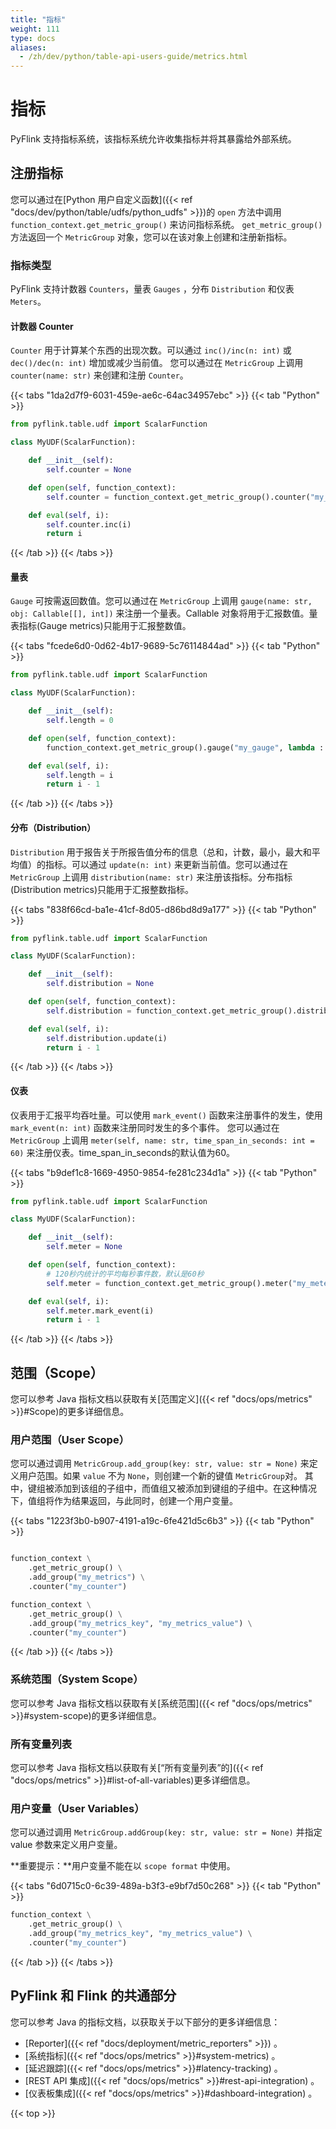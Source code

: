 ```yaml
---
title: "指标"
weight: 111
type: docs
aliases:
  - /zh/dev/python/table-api-users-guide/metrics.html
---
```

<!--
Licensed to the Apache Software Foundation (ASF) under one
or more contributor license agreements.  See the NOTICE file
distributed with this work for additional information
regarding copyright ownership.  The ASF licenses this file
to you under the Apache License, Version 2.0 (the
"License"); you may not use this file except in compliance
with the License.  You may obtain a copy of the License at

  http://www.apache.org/licenses/LICENSE-2.0

Unless required by applicable law or agreed to in writing,
software distributed under the License is distributed on an
"AS IS" BASIS, WITHOUT WARRANTIES OR CONDITIONS OF ANY
KIND, either express or implied.  See the License for the
specific language governing permissions and limitations
under the License.
-->

# 指标

PyFlink 支持指标系统，该指标系统允许收集指标并将其暴露给外部系统。

## 注册指标

您可以通过在[Python 用户自定义函数]({{< ref "docs/dev/python/table/udfs/python_udfs" >}})的 `open` 方法中调用 `function_context.get_metric_group()` 来访问指标系统。
`get_metric_group()` 方法返回一个 `MetricGroup` 对象，您可以在该对象上创建和注册新指标。

### 指标类型

PyFlink 支持计数器 `Counters`，量表 `Gauges` ，分布 `Distribution` 和仪表 `Meters`。

#### 计数器 Counter

`Counter` 用于计算某个东西的出现次数。可以通过 `inc()/inc(n: int)` 或 `dec()/dec(n: int)` 增加或减少当前值。
您可以通过在 `MetricGroup` 上调用 `counter(name: str)` 来创建和注册 `Counter`。

{{< tabs "1da2d7f9-6031-459e-ae6c-64ac34957ebc" >}}
{{< tab "Python" >}}
```python
from pyflink.table.udf import ScalarFunction

class MyUDF(ScalarFunction):

    def __init__(self):
        self.counter = None

    def open(self, function_context):
        self.counter = function_context.get_metric_group().counter("my_counter")

    def eval(self, i):
        self.counter.inc(i)
        return i

```
{{< /tab >}}
{{< /tabs >}}

#### 量表

`Gauge` 可按需返回数值。您可以通过在 `MetricGroup` 上调用 `gauge(name: str, obj: Callable[[], int])` 来注册一个量表。Callable 对象将用于汇报数值。量表指标(Gauge metrics)只能用于汇报整数值。

{{< tabs "fcede6d0-0d62-4b17-9689-5c76114844ad" >}}
{{< tab "Python" >}}
```python
from pyflink.table.udf import ScalarFunction

class MyUDF(ScalarFunction):

    def __init__(self):
        self.length = 0

    def open(self, function_context):
        function_context.get_metric_group().gauge("my_gauge", lambda : self.length)

    def eval(self, i):
        self.length = i
        return i - 1
```
{{< /tab >}}
{{< /tabs >}}

#### 分布（Distribution）

`Distribution` 用于报告关于所报告值分布的信息（总和，计数，最小，最大和平均值）的指标。可以通过 `update(n: int)` 来更新当前值。您可以通过在 `MetricGroup` 上调用 `distribution(name: str)` 来注册该指标。分布指标(Distribution metrics)只能用于汇报整数指标。

{{< tabs "838f66cd-ba1e-41cf-8d05-d86bd8d9a177" >}}
{{< tab "Python" >}}
```python
from pyflink.table.udf import ScalarFunction

class MyUDF(ScalarFunction):

    def __init__(self):
        self.distribution = None

    def open(self, function_context):
        self.distribution = function_context.get_metric_group().distribution("my_distribution")

    def eval(self, i):
        self.distribution.update(i)
        return i - 1
```
{{< /tab >}}
{{< /tabs >}}

#### 仪表

仪表用于汇报平均吞吐量。可以使用 `mark_event()` 函数来注册事件的发生，使用 `mark_event(n: int)` 函数来注册同时发生的多个事件。
您可以通过在 `MetricGroup` 上调用 `meter(self, name: str, time_span_in_seconds: int = 60)` 来注册仪表。time_span_in_seconds的默认值为60。

{{< tabs "b9def1c8-1669-4950-9854-fe281c234d1a" >}}
{{< tab "Python" >}}
```python
from pyflink.table.udf import ScalarFunction

class MyUDF(ScalarFunction):

    def __init__(self):
        self.meter = None

    def open(self, function_context):
        # 120秒内统计的平均每秒事件数，默认是60秒
        self.meter = function_context.get_metric_group().meter("my_meter", time_span_in_seconds=120)

    def eval(self, i):
        self.meter.mark_event(i)
        return i - 1
```
{{< /tab >}}
{{< /tabs >}}

## 范围（Scope）

您可以参考 Java 指标文档以获取有关[范围定义]({{< ref "docs/ops/metrics" >}}#Scope)的更多详细信息。

### 用户范围（User Scope）

您可以通过调用 `MetricGroup.add_group(key: str, value: str = None)` 来定义用户范围。如果 `value` 不为 `None`，则创建一个新的键值 `MetricGroup`对。
其中，键组被添加到该组的子组中，而值组又被添加到键组的子组中。在这种情况下，值组将作为结果返回，与此同时，创建一个用户变量。

{{< tabs "1223f3b0-b907-4191-a19c-6fe421d5c6b3" >}}
{{< tab "Python" >}}
```python

function_context \
    .get_metric_group() \
    .add_group("my_metrics") \
    .counter("my_counter")

function_context \
    .get_metric_group() \
    .add_group("my_metrics_key", "my_metrics_value") \
    .counter("my_counter")

```
{{< /tab >}}
{{< /tabs >}}

### 系统范围（System Scope）

您可以参考 Java 指标文档以获取有关[系统范围]({{< ref "docs/ops/metrics" >}}#system-scope)的更多详细信息。

### 所有变量列表

您可以参考 Java 指标文档以获取有关[“所有变量列表”的]({{< ref "docs/ops/metrics" >}}#list-of-all-variables)更多详细信息。

### 用户变量（User Variables）

您可以通过调用 `MetricGroup.addGroup(key: str, value: str = None)` 并指定 value 参数来定义用户变量。

**重要提示：**用户变量不能在以 `scope format` 中使用。

{{< tabs "6d0715c0-6c39-489a-b3f3-e9bf7d50c268" >}}
{{< tab "Python" >}}
```python
function_context \
    .get_metric_group() \
    .add_group("my_metrics_key", "my_metrics_value") \
    .counter("my_counter")
```
{{< /tab >}}
{{< /tabs >}}

##  PyFlink 和 Flink 的共通部分

您可以参考 Java 的指标文档，以获取关于以下部分的更多详细信息：

*    [Reporter]({{< ref "docs/deployment/metric_reporters" >}}) 。
*    [系统指标]({{< ref "docs/ops/metrics" >}}#system-metrics) 。
*    [延迟跟踪]({{< ref "docs/ops/metrics" >}}#latency-tracking) 。
*    [REST API 集成]({{< ref "docs/ops/metrics" >}}#rest-api-integration) 。
*    [仪表板集成]({{< ref "docs/ops/metrics" >}}#dashboard-integration) 。


{{< top >}}
